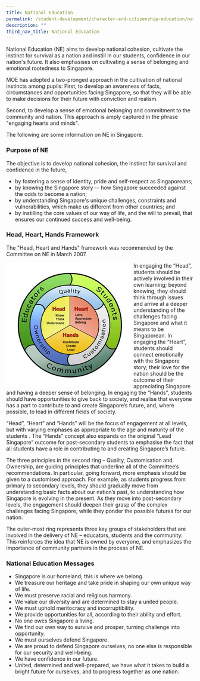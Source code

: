 ```yaml
---
title: National Education
permalink: /student-development/character-and-citizenship-education/national-education/
description: ""
third_nav_title: National Education
---
```

National Education (NE) aims to develop national cohesion, cultivate the instinct for survival as a nation and instill in our students, confidence in our nation's future. It also emphasises on cultivating a sense of belonging and emotional rootedness to Singapore.

MOE has adopted a two-pronged approach in the cultivation of national instincts among pupils: First, to develop an awareness of facts, circumstances and opportunities facing Singapore, so that they will be able to make decisions for their future with conviction and realism.

Second, to develop a sense of emotional belonging and commitment to the community and nation. This approach is amply captured in the phrase "engaging hearts and minds".

The following are some information on NE in Singapore.

### Purpose of NE

The objective is to develop national cohesion, the instinct for survival and confidence in the future,
* by fostering a sense of identity, pride and self-respect as Singaporeans;
* by knowing the Singapore story -- how Singapore succeeded against the odds to become a nation;
* by understanding Singapore's unique challenges, constraints and vulnerabilities, which make us different from other countries; and
* by instilling the core values of our way of life, and the will to prevail, that ensures our continued success and well-being.

### Head, Heart, Hands Framework

The "Head, Heart and Hands" framework was recommended by the Committee on NE in March 2007.

<div>
<div style="float: left">
<img src="/images/Head%20Heart%20Hands%20NE%20Framework%202007.png" />
</div>
<div>
In engaging the “Head”, students should be actively involved in their own learning; beyond knowing, they should think through issues and arrive at a deeper understanding of the challenges facing Singapore and what it means to be Singaporean. In engaging the “Heart”, students should connect emotionally with the Singapore story; their love for the nation should be the outcome of their appreciating Singapore and having a deeper sense of belonging. In engaging the “Hands”, students should have opportunities to give back to society, and realise that everyone has a part to contribute to and create Singapore’s future, and, where possible, to lead in different fields of society.

</div>
</div>

“Head”, “Heart” and “Hands” will be the focus of engagement at all levels, but with varying emphases as appropriate to the age and maturity of the students . The “Hands” concept also expands on the original “Lead Singapore” outcome for post-secondary students to emphasise the fact that all students have a role in contributing to and creating Singapore’s future.

The three principles in the second ring – Quality, Customisation and Ownership, are guiding principles that underline all of the Committee’s recommendations. In particular, going forward, more emphasis should be given to a customised approach. For example, as students progress from primary to secondary levels, they should gradually move from understanding basic facts about our nation’s past, to understanding how Singapore is evolving in the present. As they move into post-secondary levels, the engagement should deepen their grasp of the complex challenges facing Singapore, while they ponder the possible futures for our nation.

The outer-most ring represents three key groups of stakeholders that are involved in the delivery of NE – educators, students and the community. This reinforces the idea that NE is owned by everyone, and emphasizes the importance of community partners in the process of NE.

### National Education Messages

* Singapore is our homeland; this is where we belong. 
* We treasure our heritage and take pride in shaping our own unique way of life.
* We must preserve racial and religious harmony. 
* We value our diversity and are determined to stay a united people. 
* We must uphold meritocracy and incorruptibility. 
* We provide opportunities for all, according to their ability and effort.
* No one owes Singapore a living. 
* We find our own way to survive and prosper, turning challenge into opportunity.
* We must ourselves defend Singapore. 
* We are proud to defend Singapore ourselves, no one else is responsible for our security and well-being.
* We have confidence in our future. 
* United, determined and well-prepared, we have what it takes to build a bright future for ourselves, and to progress together as one nation.